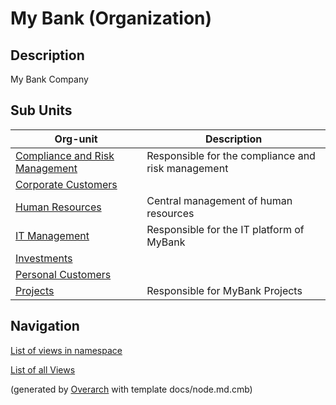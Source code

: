 
# My Bank (Organization)
## Description
My Bank Company


## Sub Units
| Org-unit | Description |
|---|---|
| [Compliance and Risk Management](../mybank/compliance/compliance-unit.md)| Responsible for the compliance and risk management |
| [Corporate Customers](../mybank/organization/corporate-customers.md)|  |
| [Human Resources](../mybank/organization/human-resources-unit.md)| Central management of human resources |
| [IT Management](../mybank/it-management/it-management-unit.md)| Responsible for the IT platform of MyBank |
| [Investments](../mybank/investments/investments-org.md)|  |
| [Personal Customers](../mybank/organization/personal-customers.md)|  |
| [Projects](../mybank/project-management/project-management-unit.md)| Responsible for MyBank Projects |


## Navigation
[List of views in namespace](./views-in-namespace.md)

[List of all Views](../views.md)


(generated by [Overarch](https://github.com/soulspace-org/overarch) with template docs/node.md.cmb)
